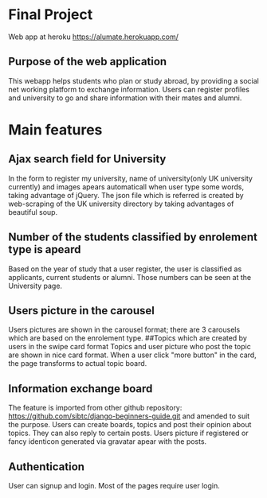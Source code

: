 # Final Project
Web app at heroku https://alumate.herokuapp.com/
## Purpose of the web application
This webapp helps students who plan or study abroad, by providing a social net working platform to exchange information.
Users can register profiles and university to go and share information with their mates and alumni.

# Main features
## Ajax search field for University
In the form to register my university, name of university(only UK university currently) and images apears automaticall when user type some words, taking advantage of jQuery.
The json file which is referred is created by web-scraping of the UK university directory by taking advantages of beautiful soup.
## Number of the students classified by enrolement type is apeard
Based on the year of study that a user register, the user is classified as applicants, current students or alumni.
Those numbers can be seen at the University page.
## Users picture in the carousel
Users pictures are shown in the carousel format; there are 3 carousels which are based on the enrolement type.
##Topics which are created by users in the swipe card format
Topics and user picture who post the topic are shown in nice card format. When a user click "more button" in the card, the page transforms to actual topic board.
## Information exchange board
The feature is imported from other github repository: https://github.com/sibtc/django-beginners-guide.git and amended to suit the purpose.
Users can create boards, topics and post their opinion about topics. They can also reply to certain posts.
Users picture if registered or fancy identicon generated via gravatar apear with the posts.
## Authentication
User can signup and login. Most of the pages require user login.
